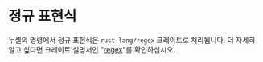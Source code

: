 # 정규 표현식

누셸의 명령에서 정규 표현식은 `rust-lang/regex` 크레이트로 처리됩니다. 더 자세히 알고 싶다면 크레이트 설명서인 "[regex](https://github.com/rust-lang/regex)"를 확인하십시오.
